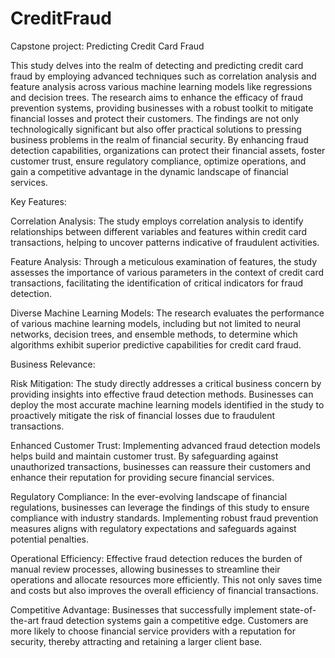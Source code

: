 # CreditFraud
Capstone project: Predicting Credit Card Fraud

This study delves into the realm of detecting and predicting credit card fraud by employing advanced techniques such as correlation analysis and feature analysis across various machine learning models like regressions and decision trees. The research aims to enhance the efficacy of fraud prevention systems, providing businesses with a robust toolkit to mitigate financial losses and protect their customers. The findings are not only technologically significant but also offer practical solutions to pressing business problems in the realm of financial security. By enhancing fraud detection capabilities, organizations can protect their financial assets, foster customer trust, ensure regulatory compliance, optimize operations, and gain a competitive advantage in the dynamic landscape of financial services.

Key Features:

Correlation Analysis: The study employs correlation analysis to identify relationships between different variables and features within credit card transactions, helping to uncover patterns indicative of fraudulent activities.

Feature Analysis: Through a meticulous examination of features, the study assesses the importance of various parameters in the context of credit card transactions, facilitating the identification of critical indicators for fraud detection.

Diverse Machine Learning Models: The research evaluates the performance of various machine learning models, including but not limited to neural networks, decision trees, and ensemble methods, to determine which algorithms exhibit superior predictive capabilities for credit card fraud.

Business Relevance:

Risk Mitigation: The study directly addresses a critical business concern by providing insights into effective fraud detection methods. Businesses can deploy the most accurate machine learning models identified in the study to proactively mitigate the risk of financial losses due to fraudulent transactions.

Enhanced Customer Trust: Implementing advanced fraud detection models helps build and maintain customer trust. By safeguarding against unauthorized transactions, businesses can reassure their customers and enhance their reputation for providing secure financial services.

Regulatory Compliance: In the ever-evolving landscape of financial regulations, businesses can leverage the findings of this study to ensure compliance with industry standards. Implementing robust fraud prevention measures aligns with regulatory expectations and safeguards against potential penalties.

Operational Efficiency: Effective fraud detection reduces the burden of manual review processes, allowing businesses to streamline their operations and allocate resources more efficiently. This not only saves time and costs but also improves the overall efficiency of financial transactions.

Competitive Advantage: Businesses that successfully implement state-of-the-art fraud detection systems gain a competitive edge. Customers are more likely to choose financial service providers with a reputation for security, thereby attracting and retaining a larger client base.
